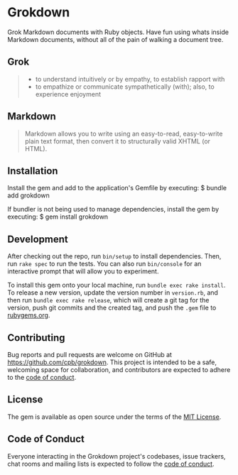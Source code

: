 # Grokdown

Grok Markdown documents with Ruby objects. Have fun using whats inside Markdown documents, without all of the pain of walking a document tree.

## Grok

> - to understand intuitively or by empathy, to establish rapport with
> - to empathize or communicate sympathetically (with); also, to experience
>   enjoyment

## Markdown

> Markdown allows you to write using an easy-to-read, easy-to-write plain text
> format, then convert it to structurally valid XHTML (or HTML).

## Installation

Install the gem and add to the application's Gemfile by executing:
    $ bundle add grokdown

If bundler is not being used to manage dependencies, install the gem by executing:
    $ gem install grokdown

## Development

After checking out the repo, run `bin/setup` to install dependencies. Then, run `rake spec` to run the tests. You can also run `bin/console` for an interactive prompt that will allow you to experiment.

To install this gem onto your local machine, run `bundle exec rake install`. To release a new version, update the version number in `version.rb`, and then run `bundle exec rake release`, which will create a git tag for the version, push git commits and the created tag, and push the `.gem` file to [rubygems.org](https://rubygems.org).

## Contributing

Bug reports and pull requests are welcome on GitHub at https://github.com/cpb/grokdown. This project is intended to be a safe, welcoming space for collaboration, and contributors are expected to adhere to the [code of conduct](https://github.com/cpb/grokdown/blob/main/CODE_OF_CONDUCT.md).

## License

The gem is available as open source under the terms of the [MIT License](https://opensource.org/licenses/MIT).

## Code of Conduct

Everyone interacting in the Grokdown project's codebases, issue trackers, chat rooms and mailing lists is expected to follow the [code of conduct](https://github.com/cpb/grokdown/blob/main/CODE_OF_CONDUCT.md).
